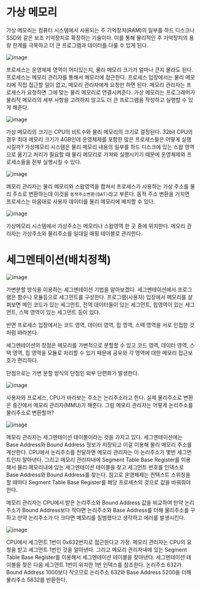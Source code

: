 # 가상 메모리
가상 메모리는 컴퓨터 시스템에서 사용되는 주 기억장치(RAM)의 일부를 하드 디스크나 SSD와 같은 보조 기억장치로 확장하는 기술이다. 이를 통해 물리적인 주 기억장치의 용량 한계를 극복하고 더 큰 프로그램과 데이터를 다룰 수 있게 된다.

![image](https://github.com/skcy1515/Programming-Study/assets/140364849/13cdecf4-00fe-4cdc-a781-00c6d563b40b)

프로세스는 운영체제 영역이 어디있는지, 물리 메모리 크기가 얼마나 큰지 몰라도 된다. 프로세스는 메모리 관리자를 통해서 메모리에 접근한다. 프로세스 입장에서는 물리 메모리에 직접 접근할 일이 없고, 메모리 관리자에게 요청만 하면 된다. 메모리 관리자는 프로세스가 요청하면 그에 맞는 물리 메모리로 연결시켜준다. 가상 메모리는 프로그래머가 물리적 메모리의 세부 사항을 고려하지 않고도 더 큰 프로그램을 작성하고 실행할 수 있게 해준다.

![image](https://github.com/skcy1515/Programming-Study/assets/140364849/e9f98b8d-55d4-47b3-be08-2b81084d74f1)

가상 메모리의 크기는 CPU의 비트수와 물리 메모리의 크기로 결정된다. 32bit CPU의 경우 최대 메모리 크기가 4GB인데 운영체제를 포함한 많은 프로세스들은 어떻게 실행시킬까? 가상메모리 시스템은 물리 메모리 내용의 일부를 하드 디스크에 있는 스왑 영역으로 옮기고 처리가 필요할 때 물리 메모리로 가져와 실행시키기 때문에 운영체제와 프로세스들을 전부 실행시킬 수 있다.

![image](https://github.com/skcy1515/Programming-Study/assets/140364849/b0c239b0-1343-49ce-9f2a-3800806ccf6c)

메모리 관리자는 물리 메모리와 스왑영역을 합쳐서 프로세스가 사용하는 가상 주소를 물리 주소로 변환하는데 이것을 `동적주소변환(DAT)`라고 부른다. 동적 주소 변환을 거치면 프로세스는 마음대로 사용자 데이터를 물리 메모리에 배치할 수 있다.

![image](https://github.com/skcy1515/Programming-Study/assets/140364849/101437e3-941a-46ef-935f-3cac78f6c599)

가상메모리 시스템에서 가상주소는 메모리나 스왑영역 한 곳 중에 위치한다. 메모리 관리자는 가상주소와 물리주소를 일대일 매핑 테이블로 관리한다.

# 세그멘테이션(배치정책)
![image](https://github.com/skcy1515/Programming-Study/assets/140364849/d4a08180-788e-4251-80ec-64a30553578d)

가변분할 방식을 이용하는 세그멘테이션 기법을 알아보겠다. 세그멘테이션에서 프로그램은 함수나 모듈등으로 세그먼트를 구성한다. 프로그램(사용자) 입장에서 메모리를 살펴보면 메인 코드가 있는 세그먼트, 전역 데이터들이 있는 세그먼트, 힙영역이 있는 세그먼트, 스택 영역이 있는 세그먼트 등이 있다.

반면 프로세스 입장에서는 코드 영역, 데이터 영역, 힙 영역, 스택 영역을 서로 인접한 것처럼 바라본다.

세그멘테이션의 장점은 메모리를 가변적으로 분할할 수 있고 코드 영역, 데이터 영역, 스택 영역, 힙 영역을 모듈로 처리할 수 있기 때문에 공유와 각 영역에 대한 메모리 접근보호가 편리하다.

단점으로는 가변 분할 방식의 단점인 외부 단편화가 발생한다.

![image](https://github.com/skcy1515/Programming-Study/assets/140364849/c7685ae2-6a98-4685-bdf4-dd7ee25ef68c)

사용자와 프로세스, CPU가 바라보는 주소는 논리주소라고 한다. 실제 물리주소로 변환은 중간에서 메모리 관리자(MMU)가 해준다. 그럼 메모리 관리자는 어떻게 논리주소를 물리주소로 변환할까?

![image](https://github.com/skcy1515/Programming-Study/assets/140364849/cedd3586-bacb-4f9b-934c-b92678c21b3d)

메모리 관리자는 세그멘테이션 테이블이라는 것을 가지고 있다. 세그멘테이션에는 Base Address와 Bound Address 정보가 저장되고 이걸 이용해 물리 메모리 주소를 계산한다. CPU에서 논리주소를 전달하면 메모리 관리자는 이 논리주소가 몇번 세그먼트인지 알아낸다. 그리고 메모리 관리자내에 Segment Table Base Register를 이용해서 물리 메모리내에 있는 세그멘테이션 테이블을 찾고 세그먼트 번호를 인덱스로 Base Address와 Bound Address를 찾는다. 참고로 운영체제는 컨텍스트 스위칭을 할 때마다 Segment Table Base Register를 해당 프로세스의 것으로 값을 바꿔줘야한다. 

메모리 관리자는 CPU에서 받은 논리주소와 Bound Address 값을 비교하여 만약 논리주소가 Bound Address보다 작다면 논리주소와 Base Address를 더해 물리주소를 구하고 만약 논리주소가 다 크다면 메모리를 침범했다고 생각하고 에러를 발생시킨다.

![image](https://github.com/skcy1515/Programming-Study/assets/140364849/28df850c-25d5-4e69-a1fc-4d4247ba9774)

CPU에서 세그먼트 1번이 0x632번지로 접근한다고 가정. 메모리 관리자는 CPU의 요청을 받고 세그먼트 1번인 것을 알아낸다. 그리고 메모리 관리자내에 있는 Segment Table Base Register를 이용해서 세그멘테이션 테이블을 찾아낸다. 세그멘테이션 테이블을 찾은 다음 세그먼트 1번이 위치한 1번 인덱스를 참조한다. 논리주소 632가 Bound Address 1000보다 작으므로 논리주소 632와 Base Address 5200을 더해 물리주소 5832를 반환한다.
